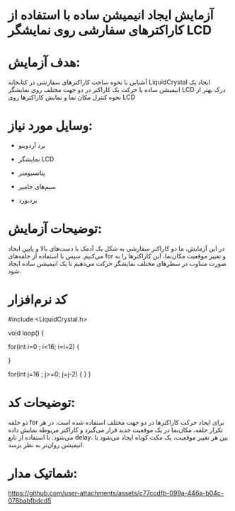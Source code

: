# آزمایش ایجاد انیمیشن ساده با استفاده از کاراکترهای سفارشی روی نمایشگر LCD

# هدف آزمایش:

آشنایی با نحوه ساخت کاراکترهای سفارشی در کتابخانه LiquidCrystal
ایجاد یک انیمیشن ساده با حرکت یک کاراکتر در دو جهت مختلف روی نمایشگر LCD
درک بهتر از نحوه کنترل مکان نما و نمایش کاراکترها روی LCD

# وسایل مورد نیاز:

* برد آردوینو

* نمایشگر LCD 

* پتانسیومتر

* سیم‌های جامپر

* بردبورد

# توضیحات آزمایش:

در این آزمایش، ما دو کاراکتر سفارشی به شکل یک آدمک با دست‌های بالا و پایین ایجاد می‌کنیم. سپس با استفاده از حلقه‌های for و تغییر موقعیت مکان‌نما، این کاراکترها را به صورت متناوب در سطرهای مختلف نمایشگر حرکت می‌دهیم تا یک انیمیشن ساده ایجاد شود.

# کد نرم‌افزار
 #include <LiquidCrystal.h>


void loop() {
  
  for(int i=0 ; i<16; i=i+2) {
     
  }
  
  for(int j=16 ; j>=0; j=j-2) {
  }
}

# توضیحات کد:

دو حلقه for برای ایجاد حرکت کاراکترها در دو جهت مختلف استفاده شده است.
در هر تکرار حلقه، مکان‌نما در یک موقعیت جدید قرار می‌گیرد و کاراکتر مربوطه نمایش داده می‌شود.
با استفاده از تابع delay، بین هر تغییر موقعیت، یک مکث کوتاه ایجاد می‌شود تا انیمیشن روان‌تر به نظر برسد.

# شماتیک مدار:

 

https://github.com/user-attachments/assets/c77ccdfb-099a-446a-b04c-078babfbdcd5


 
